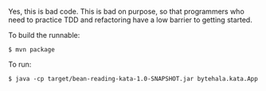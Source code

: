 Yes, this is bad code. This is bad on purpose, so that programmers who need to practice TDD and refactoring
have a low barrier to getting started.

To build the runnable:
```
$ mvn package
```

To run:
```
$ java -cp target/bean-reading-kata-1.0-SNAPSHOT.jar bytehala.kata.App
```

